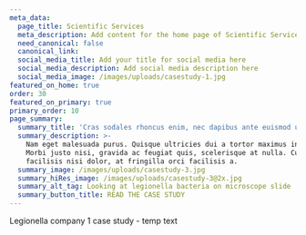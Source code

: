 ```yaml
---
meta_data:
  page_title: Scientific Services
  meta_description: Add content for the home page of Scientific Services here...
  need_canonical: false
  canonical_link:
  social_media_title: Add your title for social media here
  social_media_description: Add social media description here
  social_media_image: /images/uploads/casestudy-1.jpg
featured_on_home: true
order: 30
featured_on_primary: true
primary_order: 10
page_summary:
  summary_title: 'Cras sodales rhoncus enim, nec dapibus ante euismod ut'
  summary_description: >-
    Nam eget malesuada purus. Quisque ultricies dui a tortor maximus interdum.
    Morbi justo nisi, gravida ac feugiat quis, scelerisque at nulla. Curabitur
    facilisis nisi dolor, at fringilla orci facilisis a.
  summary_image: /images/uploads/casestudy-3.jpg
  summary_hiRes_image: /images/uploads/casestudy-3@2x.jpg
  summary_alt_tag: Looking at legionella bacteria on microscope slide
  summary_button_title: READ THE CASE STUDY
---
```


Legionella company 1 case study - temp text